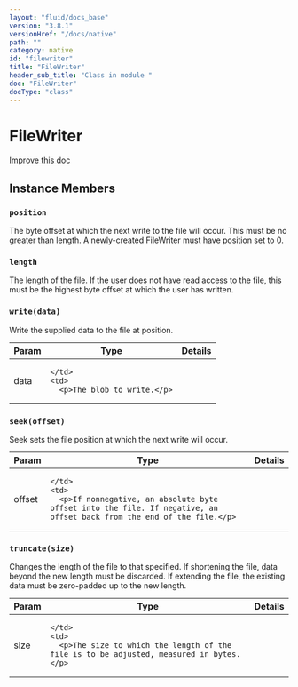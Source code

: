 ```yaml
---
layout: "fluid/docs_base"
version: "3.8.1"
versionHref: "/docs/native"
path: ""
category: native
id: "filewriter"
title: "FileWriter"
header_sub_title: "Class in module "
doc: "FileWriter"
docType: "class"
---
```


<h1 class="api-title">FileWriter</h1>

<a class="improve-v2-docs" href="http://github.com/driftyco/ionic-native/edit/master/src/@ionic-native/plugins/file/index.ts#L488">
  Improve this doc
</a>











<h2>Instance Members</h2>
<h3><a class="anchor" name="position" href="#position"></a><code>position</code></h3>

The byte offset at which the next write to the file will occur. This must be no greater than length.
A newly-created FileWriter must have position set to 0.



<h3><a class="anchor" name="length" href="#length"></a><code>length</code></h3>

The length of the file. If the user does not have read access to the file, this must be the highest byte offset at which the user has written.



<h3><a class="anchor" name="write" href="#write"></a><code>write(data)</code></h3>

Write the supplied data to the file at position.
<table class="table param-table" style="margin:0;">
  <thead>
  <tr>
    <th>Param</th>
    <th>Type</th>
    <th>Details</th>
  </tr>
  </thead>
  <tbody>
  <tr>
    <td>
      data</td>
    <td>
      
    </td>
    <td>
      <p>The blob to write.</p>
</td>
  </tr>
  </tbody>
</table>

<h3><a class="anchor" name="seek" href="#seek"></a><code>seek(offset)</code></h3>

Seek sets the file position at which the next write will occur.
<table class="table param-table" style="margin:0;">
  <thead>
  <tr>
    <th>Param</th>
    <th>Type</th>
    <th>Details</th>
  </tr>
  </thead>
  <tbody>
  <tr>
    <td>
      offset</td>
    <td>
      
    </td>
    <td>
      <p>If nonnegative, an absolute byte offset into the file. If negative, an offset back from the end of the file.</p>
</td>
  </tr>
  </tbody>
</table>

<h3><a class="anchor" name="truncate" href="#truncate"></a><code>truncate(size)</code></h3>

Changes the length of the file to that specified. If shortening the file, data beyond the new length must be discarded. If extending the file, the existing data must be zero-padded up to the new length.
<table class="table param-table" style="margin:0;">
  <thead>
  <tr>
    <th>Param</th>
    <th>Type</th>
    <th>Details</th>
  </tr>
  </thead>
  <tbody>
  <tr>
    <td>
      size</td>
    <td>
      
    </td>
    <td>
      <p>The size to which the length of the file is to be adjusted, measured in bytes.</p>
</td>
  </tr>
  </tbody>
</table>







